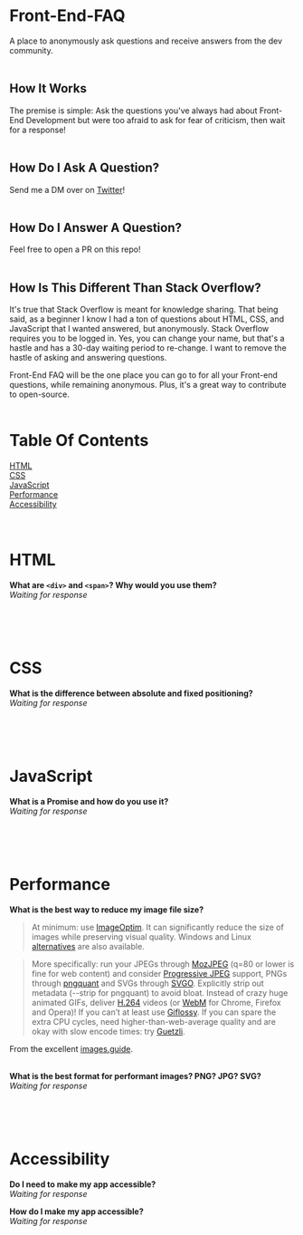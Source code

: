 # Front-End-FAQ
A place to anonymously ask questions and receive answers from the dev community. <br /> <br />

## How It Works
The premise is simple: Ask the questions you've always had about Front-End Development but were too afraid to ask for fear of criticism, then wait for a response! <br /> <br />

## How Do I Ask A Question?
Send me a DM over on [Twitter](https://twitter.com/EmmaWedekind)! <br /> <br />

## How Do I Answer A Question?
Feel free to open a PR on this repo! <br /> <br />

## How Is This Different Than Stack Overflow?
It's true that Stack Overflow is meant for knowledge sharing. That being said, as a beginner I know I had a ton of questions about HTML, CSS, and JavaScript that I wanted answered, but anonymously. Stack Overflow requires you to be logged in. Yes, you can change your name, but that's a hastle and has a 30-day waiting period to re-change. I want to remove the hastle of asking and answering questions.

Front-End FAQ will be the one place you can go to for all your Front-end questions, while remaining anonymous.  Plus, it's a great way to contribute to open-source. <br /> <br />

# Table Of Contents
[HTML](#html) <br />
[CSS](#css) <br />
[JavaScript](#javascript) <br />
[Performance](#performance) <br />
[Accessibility](#accessibility) <br /> <br /> <br />

# HTML   
**What are `<div>` and `<span>`?  Why would you use them?** <br/>
_Waiting for response_

<br/><br/><br/>


# CSS  

**What is the difference between absolute and fixed positioning?** <br/>
_Waiting for response_

<br/><br/><br/>



# JavaScript   

**What is a Promise and how do you use it?** <br/>
_Waiting for response_

<br/><br/><br/>




# Performance   

**What is the best way to reduce my image file size?** <br/>

>At minimum: use [ImageOptim](https://imageoptim.com/). It can significantly reduce the size of images while preserving visual quality. Windows and Linux [alternatives](https://imageoptim.com/versions.html) are also available.

>More specifically: run your JPEGs through [MozJPEG](https://github.com/mozilla/mozjpeg0) (q=80 or lower is fine for web content) and consider [Progressive JPEG](http://cloudinary.com/blog/progressive_jpegs_and_green_martians) support, PNGs through [pngquant](https://pngquant.org/) and SVGs through [SVGO](https://github.com/svg/svgo). Explicitly strip out metadata (--strip for pngquant) to avoid bloat. Instead of crazy huge animated GIFs, deliver [H.264](https://en.wikipedia.org/wiki/H.264/MPEG-4_AVC) videos (or [WebM](https://www.webmproject.org/) for Chrome, Firefox and Opera)! If you can’t at least use [Giflossy](https://github.com/pornel/giflossy). If you can spare the extra CPU cycles, need higher-than-web-average quality and are okay with slow encode times: try [Guetzli](https://research.googleblog.com/2017/03/announcing-guetzli-new-open-source-jpeg.html).

From the excellent [images.guide](https://images.guide/). <br/><br/>

**What is the best format for performant images? PNG? JPG? SVG?** <br/>
_Waiting for response_

<br/><br/><br/>




# Accessibility   

**Do I need to make my app accessible?** <br/>
_Waiting for response_

**How do I make my app accessible?** <br/>
_Waiting for response_

<br/><br/><br/>
